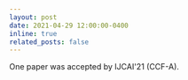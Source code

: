 ```yaml
---
layout: post
date: 2021-04-29 12:00:00-0400
inline: true
related_posts: false
---
```


One paper was accepted by IJCAI'21 (CCF-A).
